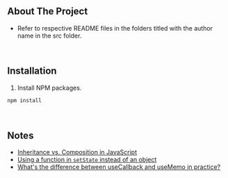 ## About The Project

- Refer to respective README files in the folders titled with the author name in the src folder.

&nbsp;

## Installation

1. Install NPM packages.

```sh
npm install
```

&nbsp;

## Notes

- [Inheritance vs. Composition in JavaScript](https://javascript.plainenglish.io/inheritance-is-a-vs-composition-has-a-in-javascript-98fb96dfa0e6)
- [Using a function in `setState` instead of an object](https://medium.com/@wisecobbler/using-a-function-in-setstate-instead-of-an-object-1f5cfd6e55d1)
- [What's the difference between useCallback and useMemo in practice?](https://stackoverflow.com/questions/54963248/whats-the-difference-between-usecallback-and-usememo-in-practice)
